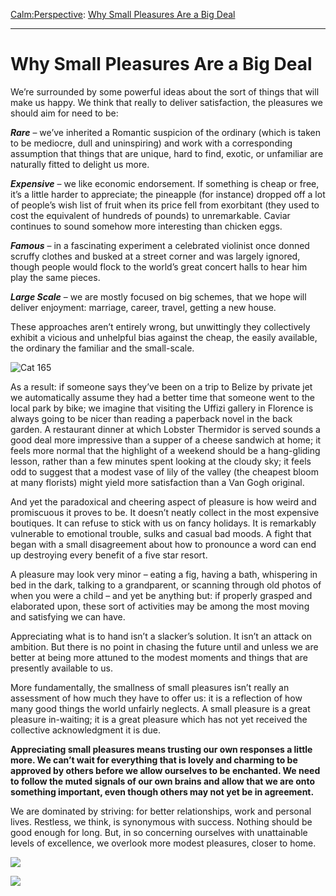 [Calm:](https://www.theschooloflife.com/thebookoflife/category/calm/)[Perspective](https://www.theschooloflife.com/thebookoflife/category/calm/perspective/): [Why Small Pleasures Are a Big Deal](https://www.theschooloflife.com/thebookoflife/small-pleasures/)

* * *

# Why Small Pleasures Are a Big Deal

We’re surrounded by some powerful ideas about the sort of things that will make us happy. We think that really to deliver satisfaction, the pleasures we should aim for need to be:

**_Rare_** – we’ve inherited a Romantic suspicion of the ordinary (which is taken to be mediocre, dull and uninspiring) and work with a corresponding assumption that things that are unique, hard to find, exotic, or unfamiliar are naturally fitted to delight us more.

**_Expensive_** – we like economic endorsement. If something is cheap or free, it’s a little harder to appreciate; the pineapple (for instance) dropped off a lot of people’s wish list of fruit when its price fell from exorbitant (they used to cost the equivalent of hundreds of pounds) to unremarkable. Caviar continues to sound somehow more interesting than chicken eggs.

**_Famous_** – in a fascinating experiment a celebrated violinist once donned scruffy clothes and busked at a street corner and was largely ignored, though people would flock to the world’s great concert halls to hear him play the same pieces.

**_Large Scale_** – we are mostly focused on big schemes, that we hope will deliver enjoyment: marriage, career, travel, getting a new house.

These approaches aren’t entirely wrong, but unwittingly they collectively exhibit a vicious and unhelpful bias against the cheap, the easily available, the ordinary the familiar and the small-scale.

![Cat 165](https://www.theschooloflife.com/thebookoflife/wp-content/uploads/2016/01/6-Christen-K%C3%B8bke.-Parti-ved-Dosseringen.-I-forgrunden-et-pilekrat.-Studie.-ca.-1837.-Inv.nr_.-37-WH.-Fotograf-Pernille-Klemp.jpg)

As a result: if someone says they’ve been on a trip to Belize by private jet we automatically assume they had a better time that someone went to the local park by bike; we imagine that visiting the Uffizi gallery in Florence is always going to be nicer than reading a paperback novel in the back garden. A restaurant dinner at which Lobster Thermidor is served sounds a good deal more impressive than a supper of a cheese sandwich at home; it feels more normal that the highlight of a weekend should be a hang-gliding lesson, rather than a few minutes spent looking at the cloudy sky; it feels odd to suggest that a modest vase of lily of the valley (the cheapest bloom at many florists) might yield more satisfaction than a Van Gogh original.

And yet the paradoxical and cheering aspect of pleasure is how weird and promiscuous it proves to be. It doesn’t neatly collect in the most expensive boutiques. It can refuse to stick with us on fancy holidays. It is remarkably vulnerable to emotional trouble, sulks and casual bad moods. A fight that began with a small disagreement about how to pronounce a word can end up destroying every benefit of a five star resort.

A pleasure may look very minor – eating a fig, having a bath, whispering in bed in the dark, talking to a grandparent, or scanning through old photos of when you were a child – and yet be anything but: if properly grasped and elaborated upon, these sort of activities may be among the most moving and satisfying we can have.

Appreciating what is to hand isn’t a slacker’s solution. It isn’t an attack on ambition. But there is no point in chasing the future until and unless we are better at being more attuned to the modest moments and things that are presently available to us.

More fundamentally, the smallness of small pleasures isn’t really an assessment of how much they have to offer us: it is a reflection of how many good things the world unfairly neglects. A small pleasure is a great pleasure in-waiting; it is a great pleasure which has not yet received the collective acknowledgment it is due.

**Appreciating small pleasures means trusting our own responses a little more. We can’t wait for everything that is lovely and charming to be approved by others before we allow ourselves to be enchanted. We need to follow the muted signals of our own brains and allow that we are onto something important, even though others may not yet be in agreement.**

We are dominated by striving: for better relationships, work and personal lives.&nbsp;Restless, we think, is synonymous with success. Nothing should be good enough for long.&nbsp;But, in so concerning ourselves with unattainable levels of excellence, we overlook more modest pleasures, closer to home.

[![](https://img.youtube.com/vi/pPsGxluHJgk/0.jpg)](//www.youtube.com/embed/pPsGxluHJgk? '')

[![](https://img.youtube.com/vi/6Gv1CqAQVow/0.jpg)](https://www.youtube.com/embed/6Gv1CqAQVow '')
